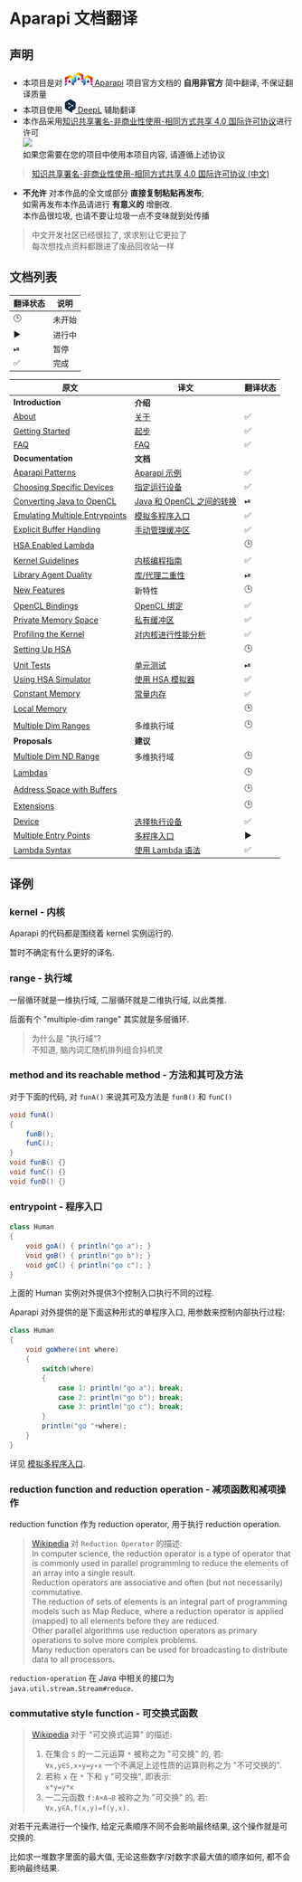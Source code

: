 # Aparapi 文档翻译

## 声明

* 本项目是对 [![](logo-aparapi.png) Aparapi](https://aparapi.com/) 项目官方文档的 **自用非官方** 简中翻译, 不保证翻译质量
* 本项目使用 [![](logo-deepl.png) DeepL](https://www.deepl.com/translator) 辅助翻译
* 本作品采用[知识共享署名-非商业性使用-相同方式共享 4.0 国际许可协议](http://creativecommons.org/licenses/by-nc-sa/4.0/)进行许可  
  [ ![](https://i.creativecommons.org/l/by-nc-sa/4.0/88x31.png) ](http://creativecommons.org/licenses/by-nc-sa/4.0/)  
  如果您需要在您的项目中使用本项目内容, 请遵循上述协议

> [知识共享署名-非商业性使用-相同方式共享 4.0 国际许可协议 (中文)](https://creativecommons.org/licenses/by-nc-sa/4.0/deed.zh)  

* **不允许** 对本作品的全文或部分 **直接复制粘贴再发布**;  
  如需再发布本作品请进行 **有意义的** 增删改.  
  本作品很垃圾, 也请不要让垃圾一点不变味就到处传播

> 中文开发社区已经很拉了, 求求别让它更拉了  
> 每次想找点资料都跟进了废品回收站一样

## 文档列表

翻译状态|说明
-|-
🕒|未开始
▶|进行中
⏯|暂停
✅|完成

原文|译文|翻译状态
-|-|-
**Introduction**|**介绍**
[About](https://aparapi.com/introduction/about.html)|[关于](aparapi-about.md)|✅
[Getting Started](https://aparapi.com/introduction/getting-started.html)|[起步](aparapi-getting-started.md)|✅
[FAQ](https://aparapi.com/introduction/faq.html)|[FAQ](aparapi-faq.md)|✅
**Documentation**|**文档**
[Aparapi Patterns](https://aparapi.com/documentation/aparapi-patterns.html)|[Aparapi 示例](aparapi-patterns.md)|✅
[Choosing Specific Devices](https://aparapi.com/documentation/choosing-specific-devices.html)|[指定运行设备](aparapi-choosing-specific-devices.md)|✅
[Converting Java to OpenCL](https://aparapi.com/documentation/converting-java-to-opencl.html)|[Java 和 OpenCL 之间的转换](aparapi-converting-java-to-opencl.md)|⏯
[Emulating Multiple Entrypoints](https://aparapi.com/documentation/emulating-multiple-entrypoints.html)|[模拟多程序入口](aparapi-emulating-multiple-entrypoints.md)|✅
[Explicit Buffer Handling](https://aparapi.com/documentation/explicit-buffer-handling.html)|[手动管理缓冲区](aparapi-explicit-buffer-handling.md)|✅
[HSA Enabled Lambda](https://aparapi.com/documentation/hsa-enabled-lambda.html)||🕒
[Kernel Guidelines](https://aparapi.com/documentation/kernel-guidelines.html)|[内核编程指南](aparapi-kernel-guidelines.md)|✅
[Library Agent Duality](https://aparapi.com/documentation/library-agent-duality.html)|[库/代理二重性](aparapi-library-agent-duality.md)|⏯
[New Features](https://aparapi.com/documentation/new-features.html)|新特性|🕒
[OpenCL Bindings](https://aparapi.com/documentation/opencl-bindings.html)|[OpenCL 绑定](aparapi-opencl-bindings.md)|✅
[Private Memory Space](https://aparapi.com/documentation/private-memory-space.html)|[私有缓冲区](aparapi-private-memory-space.md)|✅
[Profiling the Kernel](https://aparapi.com/documentation/profiling-the-kernel.html)|[对内核进行性能分析](aparapi-profiling-the-kernel.md)|✅
[Setting Up HSA](https://aparapi.com/documentation/setting-up-hsa.html)||🕒
[Unit Tests](https://aparapi.com/documentation/unit-tests.html)|[单元测试](aparapi-unit-tests.md)|⏯
[Using HSA Simulator](https://aparapi.com/documentation/using-hsa-simulator.html)|[使用 HSA 模拟器](aparapi-using-hsa-simulator.md)|✅
[Constant Memory](https://aparapi.com/documentation/constant-memory.html)|[常量内存](aparapi-constant-memory.md)|✅
[Local Memory](https://aparapi.com/documentation/local-memory.html)||🕒
[Multiple Dim Ranges](https://aparapi.com/documentation/multiple-dim-ranges.html)|多维执行域|🕒
**Proposals**|**建议**
[Multiple Dim ND Range](https://aparapi.com/proposals/multiple-dim-nd-range.html)|多维执行域|🕒
[Lambdas](https://aparapi.com/proposals/lambdas.html)||🕒
[Address Space with Buffers](https://aparapi.com/proposals/address-space-with-buffers.html)||🕒
[Extensions](https://aparapi.com/proposals/extensions.html)||🕒
[Device](https://aparapi.com/proposals/device.html)|[选择执行设备](aparapi-device.md)|✅
[Multiple Entry Points](https://aparapi.com/proposals/multiple-entry-points.html)|[多程序入口](aparapi-multiple-entry-points.md)|▶
[Lambda Syntax](https://aparapi.com/proposals/lambda-syntax.html)|[使用 Lambda 语法](aparapi-lambda-syntax.md)|✅

## 译例

### kernel - 内核

Aparapi 的代码都是围绕着 kernel 实例运行的.

暂时不确定有什么更好的译名.

### range - 执行域

一层循环就是一维执行域, 二层循环就是二维执行域, 以此类推.

后面有个 "multiple-dim range" 其实就是多层循环.

> 为什么是 "执行域"?  
> 不知道, 脑内词汇随机排列组合抖机灵

### method and its reachable method - 方法和其可及方法

对于下面的代码, 对 `funA()` 来说其可及方法是 `funB()` 和 `funC()`
```java
void funA()
{
    funB();
    funC();
}
void funB() {}
void funC() {}
void funD() {}
```

### entrypoint - 程序入口

```java
class Human
{
    void goA() { println("go a"); }
    void goB() { println("go b"); }
    void goC() { println("go c"); }
}
```

上面的 Human 实例对外提供3个控制入口执行不同的过程.

Aparapi 对外提供的是下面这种形式的单程序入口, 用参数来控制内部执行过程:

```java
class Human 
{
    void goWhere(int where)
    {
        switch(where)
        {
            case 1: println("go a"); break;
            case 2: println("go b"); break;
            case 3: println("go c"); break;
        }
        println("go "+where);
    }
}
```

详见 [模拟多程序入口](aparapi-emulating-multiple-entrypoints.md).

### reduction function and reduction operation - 减项函数和减项操作

reduction function 作为 reduction operator, 用于执行 reduction operation.

> [Wikipedia](https://en.wikipedia.org/wiki/Reduction_Operator) 对 `Reduction Operator` 的描述:  
> In computer science, the reduction operator is a type of operator that is commonly used in parallel programming to reduce the elements of an array into a single result.  
> Reduction operators are associative and often (but not necessarily) commutative.  
> The reduction of sets of elements is an integral part of programming models such as Map Reduce, where a reduction operator is applied (mapped) to all elements before they are reduced.  
> Other parallel algorithms use reduction operators as primary operations to solve more complex problems.  
> Many reduction operators can be used for broadcasting to distribute data to all processors.

`reduction-operation` 在 Java 中相关的接口为 `java.util.stream.Stream#reduce`.

### commutative style function - 可交换式函数

> [Wikipedia](https://zh.wikipedia.org/wiki/%E4%BA%A4%E6%8F%9B%E5%BE%8B#.E6.95.B8.E5.AD.B8.E5.AE.9A.E7.BE.A9) 对于 "可交换式运算" 的描述:  
> 1. 在集合 `S` 的一二元运算  `*` 被称之为 "可交换" 的, 若:  
>   `∀x,y∈S,x∗y=y∗x`
>   一个不满足上述性质的运算则称之为 "不可交换的".
> 2. 若称 `x` 在 `*` 下和 `y` "可交换", 即表示:  
>   `x*y=y*x`
> 3. 一二元函数 `f:A×A→B` 被称之为 "可交换" 的, 若:  
>   `∀x,y∈A,f(x,y)=f(y,x).`

对若干元素进行一个操作, 给定元素顺序不同不会影响最终结果, 这个操作就是可交换的.

比如求一堆数字里面的最大值, 无论这些数字/对数字求最大值的顺序如何, 都不会影响最终结果.

